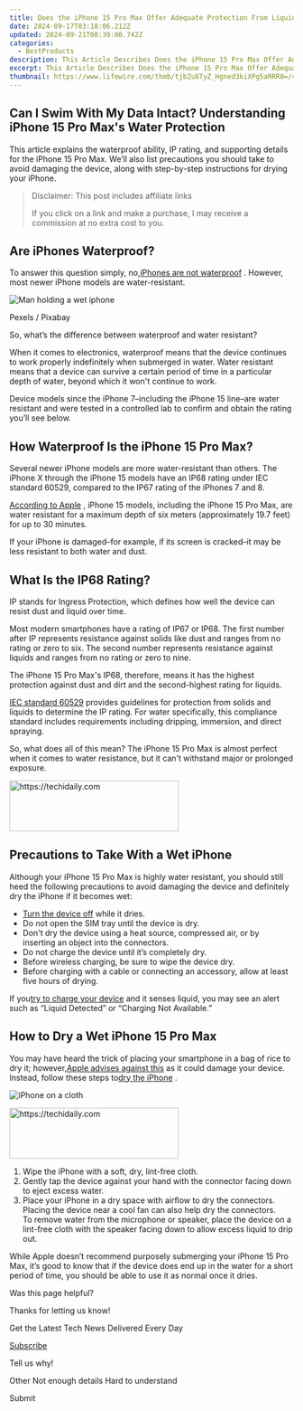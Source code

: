 ```yaml
---
title: Does the iPhone 15 Pro Max Offer Adequate Protection From Liquids?
date: 2024-09-17T03:18:06.212Z
updated: 2024-09-21T00:39:00.742Z
categories:
  - BestProducts
description: This Article Describes Does the iPhone 15 Pro Max Offer Adequate Protection From Liquids?
excerpt: This Article Describes Does the iPhone 15 Pro Max Offer Adequate Protection From Liquids?
thumbnail: https://www.lifewire.com/thmb/tjbZu8TyZ_Hgned3kiXPg5aRRR0=/400x300/filters:no_upscale():max_bytes(150000):strip_icc():format(webp)/Wet-iPhone-Back-8662979-a71b5d4cea344ad6a70305a5c0b42723.jpeg
---
```


## Can I Swim With My Data Intact? Understanding iPhone 15 Pro Max's Water Protection
 This article explains the waterproof ability, IP rating, and supporting details for the iPhone 15 Pro Max. We’ll also list precautions you should take to avoid damaging the device, along with step-by-step instructions for drying your iPhone.

>  Disclaimer: This post includes affiliate links
>
>  If you click on a link and make a purchase, I may receive a commission at no extra cost to you.
>

## Are iPhones Waterproof?

 To answer this question simply, no,[iPhones are not waterproof](https://www.lifewire.com/is-the-iphone-waterproof-or-not-5089476) . However, most newer iPhone models are water-resistant.

![Man holding a wet iphone](https://www.lifewire.com/thmb/fBUnCEjh49pk3yM9D23Ydhe4kpg=/1500x0/filters:no_upscale():max_bytes(150000):strip_icc():format(webp)/Man-Holding-Wet-iPhone-8662979-9e556c45aa4545e1a7886343b190e828.jpeg)

Pexels / Pixabay

 So, what’s the difference between waterproof and water resistant?

 When it comes to electronics, waterproof means that the device continues to work properly indefinitely when submerged in water. Water resistant means that a device can survive a certain period of time in a particular depth of water, beyond which it won't continue to work.

 Device models since the iPhone 7–including the iPhone 15 line–are water resistant and were tested in a controlled lab to confirm and obtain the rating you’ll see below.

## How Waterproof Is the iPhone 15 Pro Max?

 Several newer iPhone models are more water-resistant than others. The iPhone X through the iPhone 15 models have an IP68 rating under IEC standard 60529, compared to the IP67 rating of the iPhones 7 and 8.

[According to Apple](https://support.apple.com/en-us/108039) , iPhone 15 models, including the iPhone 15 Pro Max, are water resistant for a maximum depth of six meters (approximately 19.7 feet) for up to 30 minutes.

 If your iPhone is damaged–for example, if its screen is cracked–it may be less resistant to both water and dust.

## What Is the IP68 Rating?

 IP stands for Ingress Protection, which defines how well the device can resist dust and liquid over time.

 Most modern smartphones have a rating of IP67 or IP68\. The first number after IP represents resistance against solids like dust and ranges from no rating or zero to six. The second number represents resistance against liquids and ranges from no rating or zero to nine.

 The iPhone 15 Pro Max's IP68, therefore, means it has the highest protection against dust and dirt and the second-highest rating for liquids.

[IEC standard 60529](https://keystonecompliance.com/iec-60529/) provides guidelines for protection from solids and liquids to determine the IP rating. For water specifically, this compliance standard includes requirements including dripping, immersion, and direct spraying.

 So, what does all of this mean? The iPhone 15 Pro Max is almost perfect when it comes to water resistance, but it can't withstand major or prolonged exposure.  

<!-- affiliate ads begin -->
<a href="https://wigfever.sjv.io/c/5597632/1995803/22899" target="_top" id="1995803">
  <img src="//a.impactradius-go.com/display-ad/22899-1995803" border="0" alt="https://techidaily.com" width="300" height="90"/>
</a>
<img height="0" width="0" src="https://wigfever.sjv.io/i/5597632/1995803/22899" style="position:absolute;visibility:hidden;" border="0" />
<!-- affiliate ads end -->

## Precautions to Take With a Wet iPhone

 Although your iPhone 15 Pro Max is highly water resistant, you should still heed the following precautions to avoid damaging the device and definitely dry the iPhone if it becomes wet:

* [Turn the device off](https://www.lifewire.com/turn-off-iphone-15-pro-max-8659956) while it dries.
* Do not open the SIM tray until the device is dry.
* Don't dry the device using a heat source, compressed air, or by inserting an object into the connectors.
* Do not charge the device until it’s completely dry.
* Before wireless charging, be sure to wipe the device dry.
* Before charging with a cable or connecting an accessory, allow at least five hours of drying.

 If you[try to charge your device](https://www.lifewire.com/my-iphone-wont-charge-what-do-i-do-2000147) and it senses liquid, you may see an alert such as “Liquid Detected” or “Charging Not Available.”

## How to Dry a Wet iPhone 15 Pro Max

 You may have heard the trick of placing your smartphone in a bag of rice to dry it; however,[Apple advises against this](https://support.apple.com/en-us/102643) as it could damage your device. Instead, follow these steps to[dry the iPhone](https://www.lifewire.com/how-to-save-wet-iphone-ipod-1999474) .

![iPhone on a cloth](https://www.lifewire.com/thmb/FsxgvUtkpmiJb35F7ZvcQdWlwoQ=/1500x0/filters:no_upscale():max_bytes(150000):strip_icc():format(webp)/iPhone-Towel-Blanket-Chair-8662979-c049d416aab841f992452d1d1aad82e2.jpeg)

<!-- affiliate ads begin -->
<a href="https://aligracehair.sjv.io/c/5597632/1918714/19272" target="_top" id="1918714">
  <img src="//a.impactradius-go.com/display-ad/19272-1918714" border="0" alt="https://techidaily.com" width="300" height="90"/>
</a>
<img height="0" width="0" src="https://aligracehair.sjv.io/i/5597632/1918714/19272" style="position:absolute;visibility:hidden;" border="0" />
<!-- affiliate ads end -->

1. Wipe the iPhone with a soft, dry, lint-free cloth.
2. Gently tap the device against your hand with the connector facing down to eject excess water.
3. Place your iPhone in a dry space with airflow to dry the connectors.  
 Placing the device near a cool fan can also help dry the connectors.  
 To remove water from the microphone or speaker, place the device on a lint-free cloth with the speaker facing down to allow excess liquid to drip out.

 While Apple doesn’t recommend purposely submerging your iPhone 15 Pro Max, it’s good to know that if the device does end up in the water for a short period of time, you should be able to use it as normal once it dries.  

Was this page helpful?

Thanks for letting us know!

 Get the Latest Tech News Delivered Every Day

[Subscribe](https://www.lifewire.com/#)

Tell us why!

 Other  Not enough details  Hard to understand

 Submit

<ins class="adsbygoogle"
     style="display:block"
     data-ad-format="autorelaxed"
     data-ad-client="ca-pub-7571918770474297"
     data-ad-slot="1223367746"></ins>

<ins class="adsbygoogle"
     style="display:block"
     data-ad-client="ca-pub-7571918770474297"
     data-ad-slot="8358498916"
     data-ad-format="auto"
     data-full-width-responsive="true"></ins>



